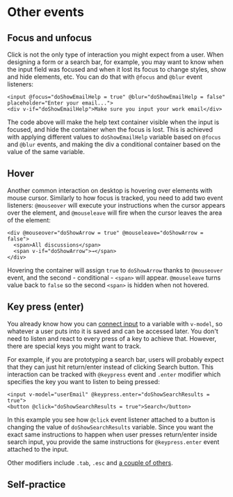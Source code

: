 # Other events

## Focus and unfocus

<!-- todo: video example -->

Click is not the only type of interaction you might expect from a user. When designing a form or a search bar, for example, you may want to know when the input field was focused and when it lost its focus to change styles, show and hide elements, etc. You can do that with `@focus` and `@blur` event listeners:

```vue
<input @focus="doShowEmailHelp = true" @blur="doShowEmailHelp = false" placeholder="Enter your email...">
<div v-if="doShowEmailHelp">Make sure you input your work email</div>
```

The code above will make the help text container visible when the input is focused, and hide the container when the focus is lost. This is achieved with applying different values to `doShowEmailHelp` variable based on `@focus` and `@blur` events, and making the div a conditional container based on the value of the same variable.

## Hover

<!-- todo: video example -->

Another common interaction on desktop is hovering over elements with mouse cursor. Similarly to how focus is tracked, you need to add two event listeners: `@mouseover` will execute your instructions when the cursor appears over the element, and `@mouseleave` will fire when the cursor leaves the area of the element:

```vue
<div @mouseover="doShowArrow = true" @mouseleave="doShowArrow = false">
  <span>All discussions</span>
  <span v-if="doShowArrow">→</span>
</div>
```

Hovering the container will assign `true` to `doShowArrow` thanks to `@mouseover` event, and the second - conditional - `<span>` will appear. `@mouseleave` turns value back to `false` so the second `<span>` is hidden when not hovered.

## Key press (enter)

<!-- todo: proper intro -->

You already know how you can [connect input](./../Data/display.md#text) to a variable with `v-model`, so whatever a user puts into it is saved and can be accessed later. You don't need to listen and react to every press of a key to achieve that. However, there are special keys you might want to track.

For example, if you are prototyping a search bar, users will probably expect that they can just hit return/enter instead of clicking Search button. This interaction can be tracked with `@keypress` event and `.enter` modifier which specifies the key you want to listen to being pressed:

```vue
<input v-model="userEmail" @keypress.enter="doShowSearchResults = true">
<button @click="doShowSearchResults = true">Search</button>
```

In this example you see how `@click` event listener attached to a button is changing the value of `doShowSearchResults` variable. Since you want the exact same instructions to happen when user presses return/enter inside search input, you provide the same instructions for `@keypress.enter` event attached to the input.

Other modifiers include `.tab`, `.esc` and [a couple of others](https://vuejs.org/v2/guide/events.html#Key-Modifiers).


## Self-practice

<!-- ### Search results

Add appropriate variables and events to the template to display users' input and clear the input field when they press Enter/Return:

![Search results demo](./media/search-results.gif)

1. Download the [template](https://firebasestorage.googleapis.com/v0/b/mockupless.appspot.com/o/self-practice%2Fdata%2Fsearch-results.html.zip?alt=media&token=c5166645-7005-456a-a9b1-e30d7957cd63) with the built-in layout.
2. Create a variable and [connect](./../Data/display.md#connecting-to-form-inputs) it to the search input field.
3. Create another variable and [display](./../Data/display.html#displaying-in-containers) it after “Search results for ”
4. Add a [keypress.enter](./other.md#keypress) event to the input field that adds search query to the title and clears the input field. Separate your operations within one event with a semicolon, e.g. `sum = 1 + 1; diff = 4 - 2` -->


<!-- OLD -->


<!-- Let's say you are prototyping a simple subscription form as a part of your interface:

![newsletter subscription interface](./media/events-subscription.png)

You know what to do: you create a variable and connect it to the input, and you add an event listener to the Subscribe button:

```html
<input v-model="userEmail">
<button @click="subscriber = userEmail">Subscribe</button>
```

Yet chances are high, that when you start testing this interface, you'll learn that some people are used to being able to hit Return on their keyboard instead of clicking a button to submit a form.

To react to users pressing Return when the input field is focused, you need to add `@keypress.enter` event listener to the input field:

```html
<input v-model="userEmail" @keypress.enter="subscriber = userEmail">
<button @click="subscriber = userEmail">Subscribe</button>
```

- If you want the same results as a button click has, you use same instructions you used for @click
- `.enter` is a modifier for `@keypress` event listener. It specifies which particular button press you want to react to. If you remove a modifier `@keypress` will react to all button presses, which is rarely the desired outcome.
- Other modifiers include `.tab` and `.esc` if you want to change the default behaviour of the corresponding buttons for particular input fields. -->